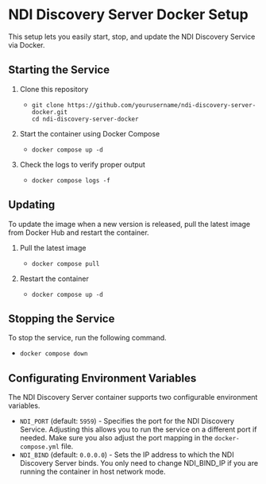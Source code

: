 # NDI Discovery Server Docker Setup
This setup lets you easily start, stop, and update the NDI Discovery Service via Docker.

## Starting the Service
1. Clone this repository
    - ```
      git clone https://github.com/yourusername/ndi-discovery-server-docker.git
      cd ndi-discovery-server-docker
      ```
2. Start the container using Docker Compose
    - ```
      docker compose up -d
      ```
3. Check the logs to verify proper output
    - ```
      docker compose logs -f
      ```

## Updating
To update the image when a new version is released, pull the latest image from Docker Hub and restart the container.

1. Pull the latest image
    - ```
      docker compose pull
      ```
2. Restart the container
    - ```
      docker compose up -d
      ```

## Stopping the Service
To stop the service, run the following command.
- ```
  docker compose down
  ```

## Configurating Environment Variables
The NDI Discovery Server container supports two configurable environment variables.

- `NDI_PORT` (default: `5959`) - Specifies the port for the NDI Discovery Service. Adjusting this allows you to run the service on a different port if needed. Make sure you also adjust the port mapping in the `docker-compose.yml` file.
- `NDI_BIND` (default: `0.0.0.0`) - Sets the IP address to which the NDI Discovery Server binds. You only need to change NDI_BIND_IP if you are running the container in host network mode.
